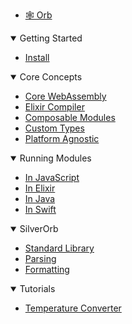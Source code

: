 - [🕸️ Orb](/)


<details open>
    <summary>Getting Started</summary>

- [Install](/install)

</details>


<details open>
    <summary>Core Concepts</summary>

- [Core WebAssembly](/concepts/core-webassembly)
- [Elixir Compiler](/concepts/elixir-compiler)
- [Composable Modules](/concepts/composable-modules)
- [Custom Types](/concepts/custom-types)
- [Platform Agnostic](/concepts/platform-agnostic)

</details>


<details open>
    <summary>Running Modules</summary>

- [In JavaScript](/run/javascript)
- [In Elixir](/run/elixir)
- [In Java](/run/java)
- [In Swift](/run/swift)

</details>


<details open>
    <summary>SilverOrb</summary>

- [Standard Library](/silverorb)
- [Parsing](/silverorb/parse)
- [Formatting](/silverorb/format)

</details>


<details open>
    <summary>Tutorials</summary>

- [Temperature Converter](/tutorials/temperature-converter)

</details>
